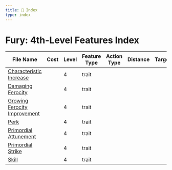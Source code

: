 ```yaml
---
title: 📑 Index
type: index
---
```


# Fury: 4th-Level Features Index

| File Name                                                           | Cost | Level | Feature Type | Action Type | Distance | Target |
| ------------------------------------------------------------------- | ---- | ----- | ------------ | ----------- | -------- | ------ |
| [Characteristic Increase](../Characteristic%20Increase)             |      | 4     | trait        |             |          |        |
| [Damaging Ferocity](../Damaging%20Ferocity)                         |      | 4     | trait        |             |          |        |
| [Growing Ferocity Improvement](../Growing%20Ferocity%20Improvement) |      | 4     | trait        |             |          |        |
| [Perk](../Perk)                                                     |      | 4     | trait        |             |          |        |
| [Primordial Attunement](../Primordial%20Attunement)                 |      | 4     | trait        |             |          |        |
| [Primordial Strike](../Primordial%20Strike)                         |      | 4     | trait        |             |          |        |
| [Skill](../Skill)                                                   |      | 4     | trait        |             |          |        |
